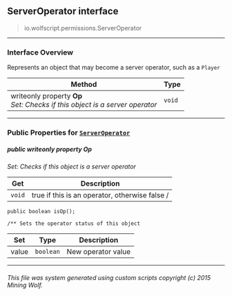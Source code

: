## ServerOperator __interface__

>io.wolfscript.permissions.ServerOperator

---

### Interface Overview

Represents an object that may become a server operator, such as a `Player`

Method | Type   
--- | :--- 
 writeonly property __Op__ <br> _Set: Checks if this object is a server operator_ | `void`



---


### Public Properties for [`ServerOperator`](ServerOperator.md)

##### <a id='op'></a>public  writeonly property __Op__

_Set: Checks if this object is a server operator_

Get | Description
--- | --- 
`void` | true if this is an operator, otherwise false /
    public boolean isOp();

    /** Sets the operator status of this object

Set | Type | Description  
--- | --- | --- 
value | `boolean` | New operator value


---


###### This file was system generated using custom scripts copyright (c) 2015 Mining Wolf.
	

